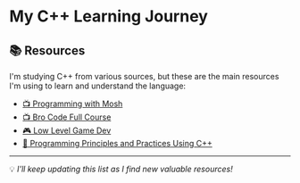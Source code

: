# My C++ Learning Journey  

## 📚 Resources  

I'm studying C++ from various sources, but these are the main resources I'm using to learn and understand the language:  

- [📺 Programming with Mosh](https://www.youtube.com/watch?v=ZzaPdXTrSb8&ab_channel=ProgrammingwithMosh)  
- [📺 Bro Code Full Course](https://www.youtube.com/watch?v=-TkoO8Z07hI&t=10280s&pp=ugMICgJwdBABGAHKBQdicm9jb2Rl)  
- [🎮 Low Level Game Dev](https://www.youtube.com/watch?v=XOs2qynEmNE&ab_channel=LowLevelGameDev)  
- [📖 Programming Principles and Practices Using C++](https://dl.icdst.org/pdfs/files3/fef0590f02fa06bb42cba558fbc9e51c.pdf)  

---

💡 *I'll keep updating this list as I find new valuable resources!*  
